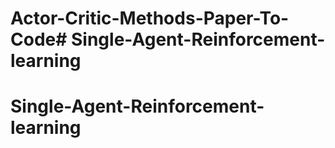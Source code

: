 # Actor-Critic-Methods-Paper-To-Code# Single-Agent-Reinforcement-learning
# Single-Agent-Reinforcement-learning
